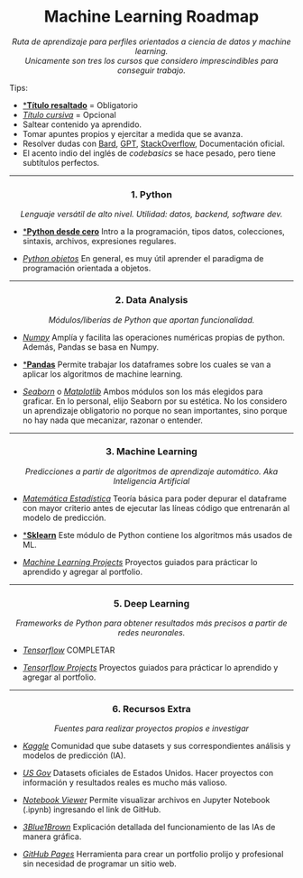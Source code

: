 <h1 align='center'>Machine Learning Roadmap</h1>
<p align='center'><em>Ruta de aprendizaje para perfiles orientados a ciencia de datos y machine learning.<br>
Unicamente son tres los cursos que considero imprescindibles para conseguir trabajo.</em></p>

Tips:
- [***Título resaltado**]() = Obligatorio
- [*Título cursiva*]() = Opcional
- Saltear contenido ya aprendido.
- Tomar apuntes propios y ejercitar a medida que se avanza.
- Resolver dudas con [Bard](https://bard.google.com/), [GPT](https://chat.openai.com/), [StackOverflow](https://es.stackoverflow.com/), Documentación oficial.
- El acento indio del inglés de *codebasics* se hace pesado, pero tiene subtítulos perfectos.

<hr>
<h3 align='center'>1. Python</h2>
<p align='center'><em>Lenguaje versátil de alto nivel. Utilidad: datos, backend, software dev.</em></p>

- [***Python desde cero**](https://youtu.be/nKPbfIU442g?si=7K1FnMw_VqU6Cp0t)
Intro a la programación, tipos datos, colecciones, sintaxis, archivos, expresiones regulares.

- [*Python objetos*](https://youtu.be/HtKqSJX7VoM?si=TMJma4HQQUcUw8Af)
En general, es muy útil aprender el paradigma de programación orientada a objetos.

<hr>
<h3 align='center'>2. Data Analysis</h3>
<p align='center'><em>Módulos/liberías de Python que aportan funcionalidad.</em></p>

- [*Numpy*](https://www.youtube.com/playlist?list=PLeo1K3hjS3uset9zIVzJWqplaWBiacTEU)
Amplía y facilita las operaciones numéricas propias de python. Además, Pandas se basa en Numpy.

- [***Pandas**](https://www.youtube.com/playlist?list=PLeo1K3hjS3uuASpe-1LjfG5f14Bnozjwy)
Permite trabajar los dataframes sobre los cuales se van a aplicar los algoritmos de machine learning.

- [*Seaborn*](https://seaborn.pydata.org/) o [*Matplotlib*](https://matplotlib.org/)
Ambos módulos son los más elegidos para graficar. En lo personal, elijo Seaborn por su estética.
No los considero un aprendizaje obligatorio no porque no sean importantes,
sino porque no hay nada que mecanizar, razonar o entender.

<hr>
<h3 align='center'>3. Machine Learning</h3>
<p align='center'><em>Predicciones a partir de algoritmos de aprendizaje automático. Aka Inteligencia Artificial</em></p>

- [*Matemática Estadística*](https://www.youtube.com/playlist?list=PLeo1K3hjS3uuKaU2nBDwr6zrSOTzNCs0l)
Teoría básica para poder depurar el dataframe con mayor criterio antes de ejecutar las líneas código que entrenarán al modelo de predicción.

- [***Sklearn**](https://www.youtube.com/playlist?list=PLeo1K3hjS3uvCeTYTeyfe0-rN5r8zn9rw)
Este módulo de Python contiene los algoritmos más usados de ML.

- [*Machine Learning Projects*](https://www.youtube.com/playlist?list=PLeo1K3hjS3ut2o1ay5Dqh-r1kq6ZU8W0M)
Proyectos guiados para prácticar lo aprendido y agregar al portfolio.

<hr>
<h3 align='center'>5. Deep Learning</h3>
<p align='center'><em>Frameworks de Python para obtener resultados más precisos a partir de redes neuronales.</em></p>

- [*Tensorflow*](https://www.youtube.com/playlist?list=PLeo1K3hjS3uu7CxAacxVndI4bE_o3BDtO)
COMPLETAR

- [*Tensorflow Projects*](https://www.youtube.com/playlist?list=PLeo1K3hjS3utJFNGyBpIvjWgSDY0eOE8S)
Proyectos guiados para prácticar lo aprendido y agregar al portfolio.

<hr>
<h3 align='center'>6. Recursos Extra</h3>
<p align='center'><em>Fuentes para realizar proyectos propios e investigar</em></p>

- [*Kaggle*](https://www.kaggle.com/datasets)
Comunidad que sube datasets y sus correspondientes análisis y modelos de predicción (IA).

- [*US Gov*](https://catalog.data.gov/dataset?q=&sort=views_recent+desc)
Datasets oficiales de Estados Unidos. Hacer proyectos con información y resultados reales es mucho más valioso.

- [*Notebook Viewer*](https://nbviewer.org/)
Permite visualizar archivos en Jupyter Notebook (.ipynb) ingresando el link de GitHub.

- [*3Blue1Brown*](https://www.youtube.com/playlist?list=PLZHQObOWTQDNU6R1_67000Dx_ZCJB-3pi)
Explicación detallada del funcionamiento de las IAs de manera gráfica.

- [*GitHub Pages*](https://pages.github.com/)
Herramienta para crear un portfolio prolijo y profesional sin necesidad de programar un sitio web.



